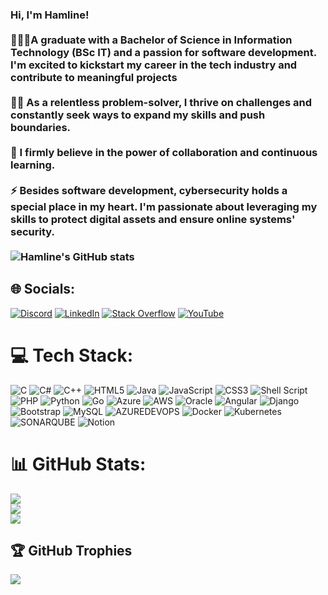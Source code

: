 
### Hi, I'm Hamline!<br><br>👩🏻‍🎓A graduate with a Bachelor of Science in Information Technology (BSc IT) and a passion for software development. I'm excited to kickstart my career in the tech industry and contribute to meaningful projects<br/><br>👩‍💻 As a relentless problem-solver, I thrive on challenges and constantly seek ways to expand my skills and push boundaries.<br/><br>💬 I firmly believe in the power of collaboration and continuous learning.<br/><br>⚡ Besides software development, cybersecurity holds a special place in my heart. I'm passionate about leveraging my skills to protect digital assets and ensure online systems' security.<br/><br>  ![Hamline's GitHub stats](https://github-readme-stats.vercel.app/api?username=hamlinelima&show_icons=true&theme=radical)


## 🌐 Socials:
[![Discord](https://img.shields.io/badge/Discord-%237289DA.svg?logo=discord&logoColor=white)](https://discord.gg/https://discord.gg/NTesrHm3Gu) [![LinkedIn](https://img.shields.io/badge/LinkedIn-%230077B5.svg?logo=linkedin&logoColor=white)](https://linkedin.com/in/hamline-lima-05b83ba7) [![Stack Overflow](https://img.shields.io/badge/-Stackoverflow-FE7A16?logo=stack-overflow&logoColor=white)](https://stackoverflow.com/users/12682353) [![YouTube](https://img.shields.io/badge/YouTube-%23FF0000.svg?logo=YouTube&logoColor=white)](https://youtube.com/@UC-e4kBBlCD-yRTnBB_qF3pQ) 

# 💻 Tech Stack:
![C](https://img.shields.io/badge/c-%2300599C.svg?style=for-the-badge&logo=c&logoColor=white) ![C#](https://img.shields.io/badge/c%23-%23239120.svg?style=for-the-badge&logo=csharp&logoColor=white) ![C++](https://img.shields.io/badge/c++-%2300599C.svg?style=for-the-badge&logo=c%2B%2B&logoColor=white) ![HTML5](https://img.shields.io/badge/html5-%23E34F26.svg?style=for-the-badge&logo=html5&logoColor=white) ![Java](https://img.shields.io/badge/java-%23ED8B00.svg?style=for-the-badge&logo=openjdk&logoColor=white) ![JavaScript](https://img.shields.io/badge/javascript-%23323330.svg?style=for-the-badge&logo=javascript&logoColor=%23F7DF1E) ![CSS3](https://img.shields.io/badge/css3-%231572B6.svg?style=for-the-badge&logo=css3&logoColor=white) ![Shell Script](https://img.shields.io/badge/shell_script-%23121011.svg?style=for-the-badge&logo=gnu-bash&logoColor=white) ![PHP](https://img.shields.io/badge/php-%23777BB4.svg?style=for-the-badge&logo=php&logoColor=white) ![Python](https://img.shields.io/badge/python-3670A0?style=for-the-badge&logo=python&logoColor=ffdd54) ![Go](https://img.shields.io/badge/go-%2300ADD8.svg?style=for-the-badge&logo=go&logoColor=white) ![Azure](https://img.shields.io/badge/azure-%230072C6.svg?style=for-the-badge&logo=microsoftazure&logoColor=white) ![AWS](https://img.shields.io/badge/AWS-%23FF9900.svg?style=for-the-badge&logo=amazon-aws&logoColor=white) ![Oracle](https://img.shields.io/badge/Oracle-F80000?style=for-the-badge&logo=oracle&logoColor=white) ![Angular](https://img.shields.io/badge/angular-%23DD0031.svg?style=for-the-badge&logo=angular&logoColor=white) ![Django](https://img.shields.io/badge/django-%23092E20.svg?style=for-the-badge&logo=django&logoColor=white) ![Bootstrap](https://img.shields.io/badge/bootstrap-%238511FA.svg?style=for-the-badge&logo=bootstrap&logoColor=white) ![MySQL](https://img.shields.io/badge/mysql-%2300000f.svg?style=for-the-badge&logo=mysql&logoColor=white) ![AZUREDEVOPS](https://img.shields.io/badge/azuredevops-0078D7.svg?style=for-the-badge&logo=azuredevops&logoColor=white&color=%230078D7) ![Docker](https://img.shields.io/badge/docker-%230db7ed.svg?style=for-the-badge&logo=docker&logoColor=white) ![Kubernetes](https://img.shields.io/badge/kubernetes-%23326ce5.svg?style=for-the-badge&logo=kubernetes&logoColor=white) ![SONARQUBE](https://img.shields.io/badge/sonarqube-4E9BCD.svg?style=for-the-badge&logo=sonarqube&logoColor=white&color=%234E9BCD) ![Notion](https://img.shields.io/badge/Notion-%23000000.svg?style=for-the-badge&logo=notion&logoColor=white)
# 📊 GitHub Stats:
![](https://github-readme-stats.vercel.app/api?username=hamlinelima&theme=dark&hide_border=false&include_all_commits=true&count_private=false)<br/>
![](https://github-readme-streak-stats.herokuapp.com/?user=hamlinelima&theme=dark&hide_border=false)<br/>
![](https://github-readme-stats.vercel.app/api/top-langs/?username=hamlinelima&theme=dark&hide_border=false&include_all_commits=true&count_private=false&layout=compact)

## 🏆 GitHub Trophies
![](https://github-profile-trophy.vercel.app/?username=hamlinelima&theme=radical&no-frame=true&no-bg=false&margin-w=4)




